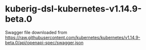 # kuberig-dsl-kubernetes-v1.14.9-beta.0

Swagger file downloaded from https://raw.githubusercontent.com/kubernetes/kubernetes/v1.14.9-beta.0/api/openapi-spec/swagger.json
